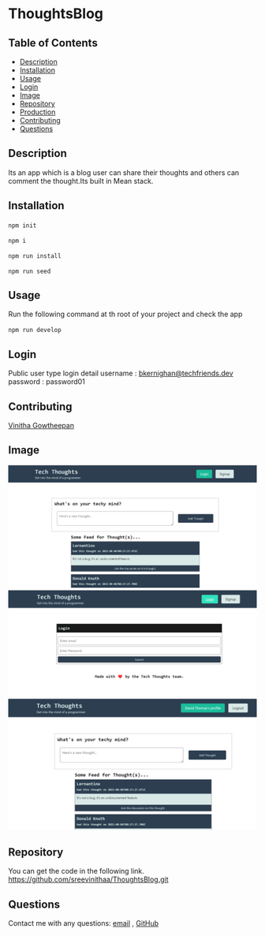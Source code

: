 # ThoughtsBlog
## Table of Contents

- [Description](#description)
- [Installation](#installation)
- [Usage](#usage)
- [Login](#login)
- [Image](#image)
- [Repository](#repository)
- [Production](#production)
- [Contributing](#contributing)
- [Questions](#questions)

## Description

Its an app which is a blog user can share their thoughts and others can comment the thought.Its built in Mean stack.



## Installation

`npm init`

`npm i`

`npm run install`

`npm run seed`



## Usage

Run the following command at th root of your project and check the app

`npm run develop`

## Login

Public user type login detail
username : bkernighan@techfriends.dev
password : password01



## Contributing

[Vinitha Gowtheepan](https://github.com/sreevinithaa)

## Image

![screendhot_1](./client/src/assets/img/screenshot1.png)
![screendhot_2](./client/src/assets/img/screenshot2.png)
![screendhot_3](./client/src/assets/img/screenshot3.png)




## Repository

You can get the code in the following link. https://github.com/sreevinithaa/ThoughtsBlog.git


## Questions

Contact me with any questions: [email](mailto:sreevinithaa@gmail.com) , [GitHub](https://github.com/sreevinithaa)<br />



